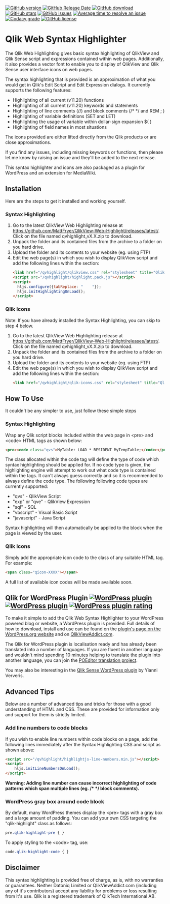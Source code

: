 [![GitHub version](https://img.shields.io/github/release/MattFryer/Qlik-Web-Highlight.svg)](https://github.com/MattFryer/Qlik-Web-Highlight/releases/latest "Current release version")
[![GitHub Release Date](https://img.shields.io/github/release-date/MattFryer/Qlik-Web-Highlight.svg)](https://github.com/MattFryer/Qlik-Web-Highlight/releases/latest "Date of the current release")
[![GitHub download](https://img.shields.io/github/downloads/MattFryer/Qlik-Web-Highlight/total.svg)](https://github.com/MattFryer/Qlik-Web-Highlight/releases/latest "Total number of downloads")
[![GitHub stars](https://img.shields.io/github/stars/MattFryer/Qlik-Web-Highlight.svg)](https://github.com/MattFryer/Qlik-Web-Highlight/stargazers "Number of people who have stared this repository")
[![GitHub issues](https://img.shields.io/github/issues-raw/MattFryer/Qlik-Web-Highlight.svg)](https://github.com/MattFryer/Qlik-Web-Highlight/issues "Number of open issues")
[![Average time to resolve an issue](http://isitmaintained.com/badge/resolution/MattFryer/Qlik-Web-Highlight.svg)](http://isitmaintained.com/project/MattFryer/Qlik-Web-Highlight "Average time to resolve an issue")
[![Codacy grade](https://img.shields.io/codacy/grade/6109233a81c2417a9f1a213b312e0244.svg)](https://www.codacy.com/app/MattFryer/Qlik-Web-Highlight "Codacy code quality grade")
[![GitHub license](https://img.shields.io/github/license/MattFryer/Qlik-Web-Highlight.svg)](https://github.com/MattFryer/Qlik-Web-Highlight/blob/master/LICENSE)

# Qlik Web Syntax Highlighter

The Qlik Web Highlighting gives basic syntax highlighting of QlikView and Qlik Sense script and expressions contained within web pages. Additionally, it also provides a vector font to enable you to display of QlikView and Qlik Sense user interface icons on web pages.

The syntax highlighting that is provided is an approximation of what you would get in Qlik's Edit Script and Edit Expression dialogs. It currently supports the following features:

  * Highlighting of all current (v11.20) functions
  * Highlighting of all current (v11.20) keywords and statements
  * Highlighting of line comments (//) and block comments (/* */ and REM ; )
  * Highlighting of variable definitions (SET and LET)
  * Highlighting the usage of variable within dollar-sign expansion $( )
  * Highlighting of field names in most situations
	
The icons provided are either lifted directly from the Qlik products or are close approximations.

If you find any issues, including missing keywords or functions, then please let me know by raising an issue and they'll be added to the next release.

This syntax highlighter and icons are also packaged as a plugin for  WordPress and an extension for MediaWiki.

## Installation

Here are the steps to get it installed and working yourself.

### Syntax Highlighting

1. Go to the latest QlikView Web Highlighting release at https://github.com/MattFryer/QlikView-Web-Highlight/releases/latest/. Click on the file named qvhighlight_vX.X.zip to download.
1. Unpack the folder and its contained files from the archive to a folder on you hard drive. 
1. Upload the folder and its contents to your website (eg. using FTP)
1. Edit the web page(s) in which you wish to display QlikView script and add the following lines within the <head> section:
    ```html
    <link href="/qvhighlight/qlikview.css" rel="stylesheet" title="QlikView"></link>
    <script src="/qvhighlight/highlight.pack.js"></script>
    <script>
      hljs.configure({tabReplace: "    "});
      hljs.initHighlightingOnLoad();
    </script>
    ```
		
### Qlik Icons

Note: If you have already installed the Syntax Highlighting, you can skip to step 4 below.

1. Go to the latest QlikView Web Highlighting release at https://github.com/MattFryer/QlikView-Web-Highlight/releases/latest/. Click on the file named qvhighlight_vX.X.zip to download.
1. Unpack the folder and its contained files from the archive to a folder on you hard drive. 
1. Upload the folder and its contents to your website (eg. using FTP)
1. Edit the web page(s) in which you wish to display QlikView script and add the following lines within the <head> section:
    ```html
    <link href="/qvhighlight/qlik-icons.css" rel="stylesheet" title="Qlik Icons"></link>
    ```

## How To Use

It couldn't be any simpler to use, just follow these simple steps

### Syntax Highlighting

Wrap any Qlik script blocks included within the web page in &lt;pre&gt; and &lt;code&gt; HTML tags as shown below:
```html
<pre><code class="qvs">MyTable: LOAD * RESIDENT MyTempTable;</code></pre>
```

The class allocated within the code tag will define the type of code which syntax highlighting should be applied for. If no code type is given, the highlighting engine will attempt to work out what code type is contained within the tags. It can't always guess correctly and so it is recommended to always define the code type. The following following code types are currently supported:

* "qvs" - QlikView Script
* "exp" or "qve" - QlikView Expression
* "sql" - SQL
* "vbscript" - Visual Basic Script
* "javascript" - Java Script

Syntax highlighting will then automatically be applied to the block when the page is viewed by the user.

### Qlik Icons

Simply add the appropriate icon code to the class of any suitable HTML tag. For example:
```html
<span class="qicon-XXXX"></span>
```
A full list of available icon codes will be made available soon.

## Qlik for WordPress Plugin [![WordPress plugin](https://img.shields.io/wordpress/plugin/v/qlikview-syntax-highlighter.svg)](https://wordpress.org/plugins/qlikview-syntax-highlighter/) [![WordPress plugin](https://img.shields.io/wordpress/plugin/dt/qlikview-syntax-highlighter.svg)](https://wordpress.org/plugins/qlikview-syntax-highlighter/) [![WordPress plugin rating](https://img.shields.io/wordpress/plugin/r/qlikview-syntax-highlighter.svg)](https://wordpress.org/plugins/qlikview-syntax-highlighter/)

To make it simple to add the Qlik Web Syntax Highlighter to your WordPress powered blog or website, a WordPress plugin is provided. Full details of how to download, install and use can be found on the [plugin's page on the WordPress.org website](https://wordpress.org/plugins/qlikview-syntax-highlighter/) and on [QlikViewAddict.com](http://www.qlikviewaddict.com/p/qlikview-wordpress-plugin.html).

The Qlik for WordPress plugin is localisation ready and has already been translated into a number of languages. If you are fluent in another language and wouldn't mind spending 10 minutes helping to translate the plugin into another language, you can join the [POEditor translation project](https://poeditor.com/join/project/Rv6E0gff81).

You may also be interesting in the [Qlik Sense WordPress plugin](https://wordpress.org/plugins/qlik-sense/) by Yianni Ververis. 

## Advanced Tips
Below are a number of advanced tips and tricks for those with a good understanding of HTML and CSS. These are provided for information only and support for them is strictly limited.

### Add line numbers to code blocks
If you wish to enable line numbers within code blocks on a page, add the following lines immediately after the Syntax Highlighting CSS and script as shown above:
```html
<script src="/qvhighlight/highlightjs-line-numbers.min.js"></script>
<script>
	hljs.initLineNumbersOnLoad();
</script>	
```
__Warning: Adding line number can cause incorrect highlighting of code patterns which span multiple lines (eg. /* */ block comments).__

### WordPress gray box around code block
By default, many WordPress themes display the &lt;pre&gt; tags with a gray box and a large amount of padding. You can add your own CSS targeting the "qlik-highlight" class as follows:
```css
pre.qlik-highlight-pre { } 
```
To apply styling to the &lt;code&gt; tag, use:
```css
code.qlik-highlight-code { } 
```

## Disclaimer

This syntax highlighting is provided free of charge, as is, with no warranties or guarantees. Neither Datoniq Limited or QlikViewAddict.com (including any of it's contributors) accept any liability for problems or loss resulting from it's use. Qlik is a registered trademark of QlikTech International AB.
